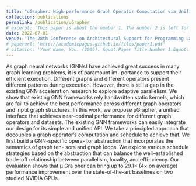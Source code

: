 ```yaml
---
title: "uGrapher: High-performance Graph Operator Computation via Unified Abstraction for Graph Neural Networks"
collection: publications
permalink: /publication/uGrapher
# excerpt: 'This paper is about the number 1. The number 2 is left for future work.'
date: 2022-07-01
venue: 'The 28th Conference on Architectural Support for Programming Languages and Operating Systems (ASPLOS'23)'
# paperurl: 'http://academicpages.github.io/files/paper1.pdf'
# citation: 'Your Name, You. (2009). &quot;Paper Title Number 1.&quot; <i>Journal 1</i>. 1(1).'
---
```

As graph neural networks (GNNs) have achieved great success in many graph learning problems, it is of paramount im- portance to support their efficient execution. Different graphs and different operators present different patterns during execution. However, there is still a gap in the existing GNN acceleration research to explore adaptive parallelism. We show that existing GNN frameworks rely handwritten static kernels, which are fail to achieve the best performance across different graph operators and input graph structures. In this work, we propose μGrapher, a unified interface that achieves near-optimal performance for different graph operators and datasets. The existing GNN frameworks can easily integrate our design for its simple and unified API. We take a principled approach that decouples a graph operator’s computation and schedule to achieve that. We first build a GNN-specific opera- tor abstraction that incorporates the semantics of graph ten- sors and graph loops. We explore various schedule strategies based on the abstraction that can balance the well-established trade-off relationship between parallelism, locality, and effi- ciency. Our evaluation shows that μ Gra pher can bring up to 29.1× (4× on average) performance improvement over the state-of-the-art baselines on two studied NVIDIA GPUs.

<!-- [Download paper here](http://academicpages.github.io/files/paper1.pdf) -->

<!-- Recommended citation: Your Name, You. (2009). "Paper Title Number 1." <i>Journal 1</i>. 1(1). -->